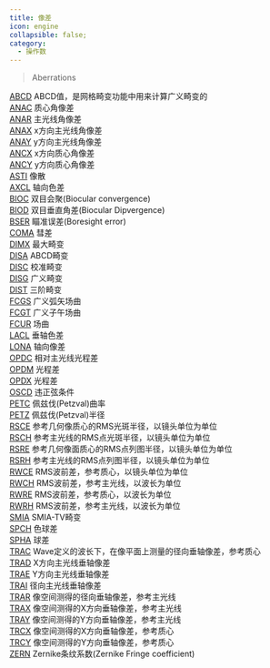 ```yaml
---
title: 像差
icon: engine
collapsible: false;
category:
  - 操作数
---
```


> Aberrations

[ABCD](ABCD.md  "Zemax 操作数 ABCD") ABCD值，是网格畸变功能中用来计算广义畸变的<br />[ANAC](ANAC.md  "Zemax 操作数 ANAC") 质心角像差<br />[ANAR](ANAR.md  "Zemax 操作数 ANAR") 主光线角像差<br />[ANAX](ANAX.md  "Zemax 操作数 ANAX") x方向主光线角像差<br />[ANAY](ANAY.md  "Zemax 操作数 ANAY") y方向主光线角像差<br />[ANCX](ANCX.md  "Zemax 操作数 ANCX") x方向质心角像差<br />[ANCY](ANCY.md  "Zemax 操作数 ANCY") y方向质心角像差<br />[ASTI](ASTI.md  "Zemax 操作数 ASTI") 像散<br />[AXCL](AXCL.md  "Zemax 操作数 AXCL") 轴向色差<br />[BIOC](BIOC.md  "Zemax 操作数 BIOC") 双目会聚(Biocular convergence)<br />[BIOD](BIOD.md  "Zemax 操作数 BIOD") 双目垂直角差(Biocular Dipvergence)<br />[BSER](BSER.md  "Zemax 操作数 BSER") 瞄准误差(Boresight error)<br />[COMA](COMA.md  "Zemax 操作数 COMA") 彗差<br />[DIMX](DIMX.md  "Zemax 操作数 DIMX") 最大畸变<br />[DISA](DISA.md  "Zemax 操作数 DISA") ABCD畸变<br />[DISC](DISC.md  "Zemax 操作数 DISC") 校准畸变<br />[DISG](DISG.md  "Zemax 操作数 DISG") 广义畸变<br />[DIST](DIST.md  "Zemax 操作数 DIST") 三阶畸变<br />[FCGS](FCGS.md  "Zemax 操作数 FCGS") 广义弧矢场曲<br />[FCGT](FCGT.md  "Zemax 操作数 FCGT") 广义子午场曲<br />[FCUR](FCUR.md  "Zemax 操作数 FCUR") 场曲<br />[LACL](LACL.md  "Zemax 操作数 LACL") 垂轴色差<br />[LONA](LONA.md  "Zemax 操作数 LONA") 轴向像差<br />[OPDC](OPDC.md  "Zemax 操作数 OPDC") 相对主光线光程差<br />[OPDM](OPDM.md  "Zemax 操作数 OPDM") 光程差<br />[OPDX](OPDX.md  "Zemax 操作数 OPDX") 光程差<br />[OSCD](OSCD.md  "Zemax 操作数 OSCD") 违正弦条件<br />[PETC](PETC.md  "Zemax 操作数 PETC") 佩兹伐(Petzval)曲率<br />[PETZ](PETZ.md  "Zemax 操作数 PETZ") 佩兹伐(Petzval)半径<br />[RSCE](RSCE.md  "Zemax 操作数 RSCE") 参考几何像质心的RMS光斑半径，以镜头单位为单位<br />[RSCH](RSCH.md  "Zemax 操作数 RSCH") 参考主光线的RMS点光斑半径，以镜头单位为单位<br />[RSRE](RSRE.md  "Zemax 操作数 RSRE") 参考几何像面质心的RMS点列图半径，以镜头单位为单位<br />[RSRH](RSRH.md  "Zemax 操作数 RSRH") 参考主光线的RMS点列图半径，以镜头单位为单位<br />[RWCE](RWCE.md  "Zemax 操作数 RWCE") RMS波前差，参考质心，以镜头单位为单位<br />[RWCH](RWCH.md  "Zemax 操作数 RWCH") RMS波前差，参考主光线，以波长为单位<br />[RWRE](RWRE.md  "Zemax 操作数 RWRE") RMS波前差，参考质心，以波长为单位<br />[RWRH](RWRH.md  "Zemax 操作数 RWRH") RMS波前差，参考主光线，以波长为单位<br />[SMIA](SMIA.md  "Zemax 操作数 SMIA") SMIA-TV畸变<br />[SPCH](SPCH.md  "Zemax 操作数 SPCH") 色球差<br />[SPHA](SPHA.md  "Zemax 操作数 SPHA") 球差<br />[TRAC](TRAC.md  "Zemax 操作数 TRAC") Wave定义的波长下，在像平面上测量的径向垂轴像差，参考质心<br />[TRAD](TRAD.md  "Zemax 操作数 TRAD") X方向主光线垂轴像差<br />[TRAE](TRAE.md  "Zemax 操作数 TRAE") Y方向主光线垂轴像差<br />[TRAI](TRAI.md  "Zemax 操作数 TRAI") 径向主光线垂轴像差<br />[TRAR](TRAR.md  "Zemax 操作数 TRAR") 像空间测得的径向垂轴像差，参考主光线<br />[TRAX](TRAX.md  "Zemax 操作数 TRAX") 像空间测得的X方向垂轴像差，参考主光线<br />[TRAY](TRAY.md  "Zemax 操作数 TRAY") 像空间测得的Y方向垂轴像差，参考主光线<br />[TRCX](TRCX.md  "Zemax 操作数 TRCX") 像空间测得的X方向垂轴像差，参考质心<br />[TRCY](TRCY.md  "Zemax 操作数 TRCY") 像空间测得的Y方向垂轴像差，参考质心<br />[ZERN](ZERN.md  "Zemax 操作数 ZERN") Zernike条纹系数(Zernike Fringe coefficient)<br />